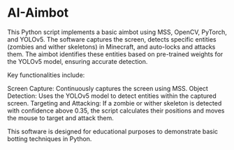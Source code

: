 # AI-Aimbot
 This Python script implements a basic aimbot using MSS, OpenCV, PyTorch, and YOLOv5. The software captures the screen, detects specific entities (zombies and wither skeletons) in Minecraft, and auto-locks and attacks them. The aimbot identifies these entities based on pre-trained weights for the YOLOv5 model, ensuring accurate detection.

Key functionalities include:

Screen Capture: Continuously captures the screen using MSS.
Object Detection: Uses the YOLOv5 model to detect entities within the captured screen.
Targeting and Attacking: If a zombie or wither skeleton is detected with confidence above 0.35, the script calculates their positions and moves the mouse to target and attack them.

This software is designed for educational purposes to demonstrate basic botting techniques in Python.
